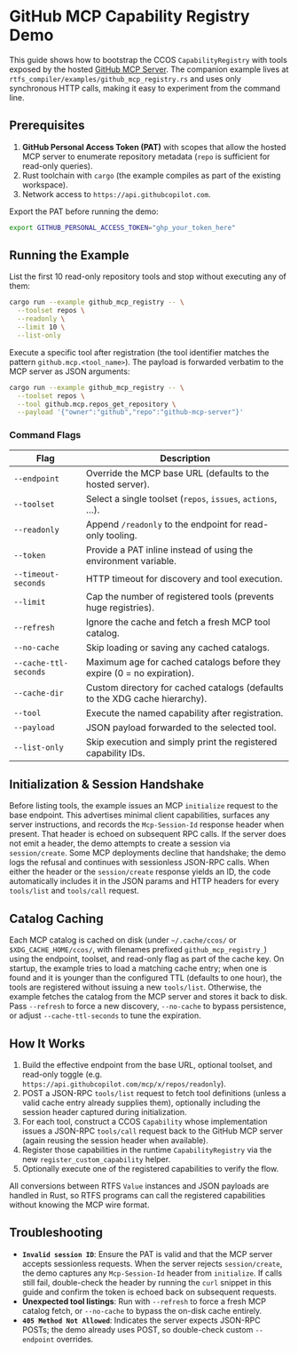 # GitHub MCP Capability Registry Demo

This guide shows how to bootstrap the CCOS `CapabilityRegistry` with tools
exposed by the hosted [GitHub MCP Server](https://github.com/github/github-mcp-server).
The companion example lives at `rtfs_compiler/examples/github_mcp_registry.rs`
and uses only synchronous HTTP calls, making it easy to experiment from the
command line.

## Prerequisites

1. **GitHub Personal Access Token (PAT)** with scopes that allow the hosted MCP
   server to enumerate repository metadata (`repo` is sufficient for read-only
   queries).
2. Rust toolchain with `cargo` (the example compiles as part of the existing
   workspace).
3. Network access to `https://api.githubcopilot.com`.

Export the PAT before running the demo:

```bash
export GITHUB_PERSONAL_ACCESS_TOKEN="ghp_your_token_here"
```

## Running the Example

List the first 10 read-only repository tools and stop without executing any of
them:

```bash
cargo run --example github_mcp_registry -- \
  --toolset repos \
  --readonly \
  --limit 10 \
  --list-only
```

Execute a specific tool after registration (the tool identifier matches the
pattern `github.mcp.<tool_name>`). The payload is forwarded verbatim to the MCP
server as JSON arguments:

```bash
cargo run --example github_mcp_registry -- \
  --toolset repos \
  --tool github.mcp.repos_get_repository \
  --payload '{"owner":"github","repo":"github-mcp-server"}'
```

### Command Flags

| Flag | Description |
| --- | --- |
| `--endpoint` | Override the MCP base URL (defaults to the hosted server). |
| `--toolset` | Select a single toolset (`repos`, `issues`, `actions`, …). |
| `--readonly` | Append `/readonly` to the endpoint for read-only tooling. |
| `--token` | Provide a PAT inline instead of using the environment variable. |
| `--timeout-seconds` | HTTP timeout for discovery and tool execution. |
| `--limit` | Cap the number of registered tools (prevents huge registries). |
| `--refresh` | Ignore the cache and fetch a fresh MCP tool catalog. |
| `--no-cache` | Skip loading or saving any cached catalogs. |
| `--cache-ttl-seconds` | Maximum age for cached catalogs before they expire (0 = no expiration). |
| `--cache-dir` | Custom directory for cached catalogs (defaults to the XDG cache hierarchy). |
| `--tool` | Execute the named capability after registration. |
| `--payload` | JSON payload forwarded to the selected tool. |
| `--list-only` | Skip execution and simply print the registered capability IDs. |

## Initialization & Session Handshake

Before listing tools, the example issues an MCP `initialize` request to the base
endpoint. This advertises minimal client capabilities, surfaces any server
instructions, and records the `Mcp-Session-Id` response header when present.
That header is echoed on subsequent RPC calls. If the server does not emit a
header, the demo attempts to create a session via `session/create`. Some MCP
deployments decline that handshake; the demo logs the refusal and continues with
sessionless JSON-RPC calls. When either the header or the `session/create`
response yields an ID, the code automatically includes it in the JSON params and
HTTP headers for every `tools/list` and `tools/call` request.

## Catalog Caching

Each MCP catalog is cached on disk (under `~/.cache/ccos/` or
`$XDG_CACHE_HOME/ccos/`, with filenames prefixed `github_mcp_registry_`) using
the endpoint, toolset, and read-only flag as part of the cache key. On startup,
the example tries to load a
matching cache entry; when one is found and it is younger than the configured
TTL (defaults to one hour), the tools are registered without issuing a new
`tools/list`. Otherwise, the example fetches the catalog from the MCP server and
stores it back to disk. Pass `--refresh` to force a new discovery, `--no-cache`
to bypass persistence, or adjust `--cache-ttl-seconds` to tune the expiration.

## How It Works

1. Build the effective endpoint from the base URL, optional toolset, and
   read-only toggle (e.g. `https://api.githubcopilot.com/mcp/x/repos/readonly`).
2. POST a JSON-RPC `tools/list` request to fetch tool definitions (unless a
   valid cache entry already supplies them), optionally including the session
   header captured during initialization.
3. For each tool, construct a CCOS `Capability` whose implementation issues a
   JSON-RPC `tools/call` request back to the GitHub MCP server (again reusing
   the session header when available).
4. Register those capabilities in the runtime `CapabilityRegistry` via the new
   `register_custom_capability` helper.
5. Optionally execute one of the registered capabilities to verify the flow.

All conversions between RTFS `Value` instances and JSON payloads are handled in
Rust, so RTFS programs can call the registered capabilities without knowing the
MCP wire format.

## Troubleshooting

- **`Invalid session ID`**: Ensure the PAT is valid and that the MCP server
   accepts sessionless requests. When the server rejects `session/create`, the
   demo captures any `Mcp-Session-Id` header from `initialize`. If calls still
   fail, double-check the header by running the `curl` snippet in this guide and
   confirm the token is echoed back on subsequent requests.
- **Unexpected tool listings**: Run with `--refresh` to force a fresh MCP
   catalog fetch, or `--no-cache` to bypass the on-disk cache entirely.
- **`405 Method Not Allowed`**: Indicates the server expects JSON-RPC POSTs; the
   demo already uses POST, so double-check custom `--endpoint` overrides.
